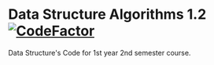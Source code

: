 # Data Structure Algorithms 1.2  [![CodeFactor](https://www.codefactor.io/repository/github/shaswata56/automatic-eureka/badge/master)](https://www.codefactor.io/repository/github/shaswata56/automatic-eureka/overview/master)
Data Structure's Code for 1st year 2nd semester course.
